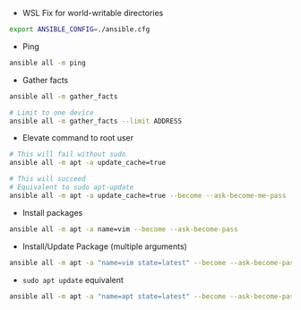 - WSL Fix for world-writable directories
```bash
export ANSIBLE_CONFIG=./ansible.cfg
```
- Ping
```bash
ansible all -m ping
```
- Gather facts
```bash
ansible all -m gather_facts

# Limit to one device
ansible all -m gather_facts --limit ADDRESS
```
- Elevate command to root user
```bash
# This will fail without sudo
ansible all -m apt -a update_cache=true

# This will succeed
# Equivalent to sudo apt-update
ansible all -m apt -a update_cache=true --become --ask-become-me-pass
```
- Install packages
```bash
ansible all -m apt -a name=vim --become --ask-become-pass
```
- Install/Update Package (multiple arguments)
```bash
ansible all -m apt -a "name=vim state=latest" --become --ask-become-pass
```
- `sudo apt update` equivalent
```bash
ansible all -m apt -a "name=apt state=latest" --become --ask-become-pass
```